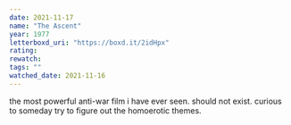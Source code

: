 ```yaml
---
date: 2021-11-17
name: "The Ascent"
year: 1977
letterboxd_uri: "https://boxd.it/2idHpx"
rating: 
rewatch: 
tags: ""
watched_date: 2021-11-16
---
```


the most powerful anti-war film i have ever seen. should not exist. curious to someday try to figure out the homoerotic themes.

